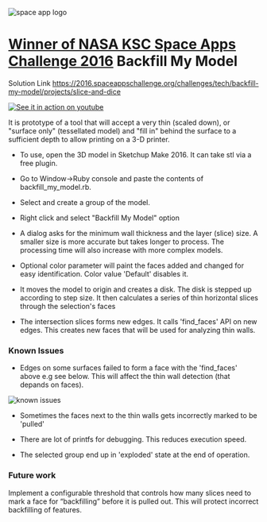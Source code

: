![space app logo](https://2016.spaceappschallenge.org/static/assets/4375bcd4e22d6ba223d9993eac66ffa1.svg "space apps")

# [Winner of NASA KSC Space Apps Challenge 2016](http://spaceappsksc.tumblr.com/post/146260014284/winners-of-ksc-space-apps-challenges-for-201) Backfill My Model

Solution Link https://2016.spaceappschallenge.org/challenges/tech/backfill-my-model/projects/slice-and-dice

[![See it in action on youtube](http://img.youtube.com/vi/ECU3__ve1Do/0.jpg)](https://youtu.be/ECU3__ve1Do)

It is prototype of a tool that will accept a very thin (scaled down), or "surface only" (tessellated model) and "fill in" behind the surface to a sufficient depth to allow printing on a 3-D printer.

- To use, open the 3D model in Sketchup Make 2016. It can take stl via a free plugin.

- Go to Window->Ruby console and paste the contents of backfill_my_model.rb. 

- Select and create a group of the model.

- Right click and select "Backfill My Model" option

- A dialog asks for the minimum wall thickness and the layer (slice) size. A smaller size is more accurate but takes longer to process. The processing time will also increase with more complex models.

- Optional color parameter will paint the faces added and changed for easy identification. Color value 'Default' disables it.

- It moves the model to origin and creates a disk. The disk is stepped up according to step size. It then calculates a series of thin horizontal slices through the selection's faces

- The intersection slices forms new edges. It calls 'find_faces' API on new edges. This creates new faces that will be used for analyzing thin walls.

### Known Issues

- Edges on some surfaces failed to form a face with the 'find_faces' above e.g see below. This will affect the thin wall detection (that depands on faces).

![known issues](https://i.imgsafe.org/83db15f.png "known issues")

- Sometimes the faces next to the thin walls gets incorrectly marked to be 'pulled'

- There are lot of printfs for debugging. This reduces execution speed.

- The selected group end up in 'exploded' state at the end of operation.

### Future work
Implement a configurable threshold that controls how many slices need to mark a face for “backfilling” before it is pulled out. This will protect incorrect backfilling of features.
